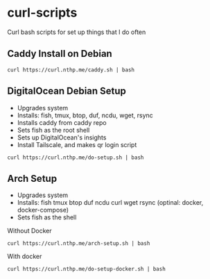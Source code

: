 # curl-scripts
Curl bash scripts for set up things that I do often

## Caddy Install on Debian

`curl https://curl.nthp.me/caddy.sh | bash`

## DigitalOcean Debian Setup

- Upgrades system
- Installs: fish, tmux, btop, duf, ncdu, wget, rsync
- Installs caddy from caddy repo
- Sets fish as the root shell
- Sets up DigitalOcean's insights
- Install Tailscale, and makes qr login script

`curl https://curl.nthp.me/do-setup.sh | bash`

## Arch Setup

- Upgrades system
- Installs: fish tmux btop duf ncdu curl wget rsync (optinal: docker, docker-compose)
- Sets fish as the shell

Without Docker

`curl https://curl.nthp.me/arch-setup.sh | bash`

With docker

`curl https://curl.nthp.me/do-setup-docker.sh | bash`